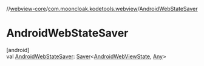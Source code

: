 //[webview-core](../../index.md)/[com.mooncloak.kodetools.webview](index.md)/[AndroidWebStateSaver](-android-web-state-saver.md)

# AndroidWebStateSaver

[android]\
val [AndroidWebStateSaver](-android-web-state-saver.md): [Saver](https://developer.android.com/reference/kotlin/androidx/compose/runtime/saveable/Saver.html)&lt;[AndroidWebViewState](-android-web-view-state/index.md), [Any](https://kotlinlang.org/api/latest/jvm/stdlib/kotlin/-any/index.html)&gt;
